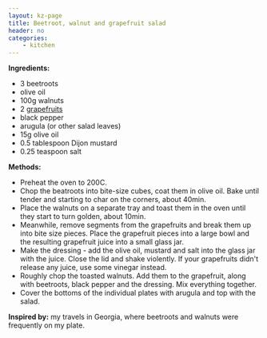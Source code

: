 ```yaml
---
layout: kz-page
title: Beetroot, walnut and grapefruit salad
header: no
categories:
    - kitchen
---
```


**Ingredients:**

* 3 beetroots
* olive oil
* 100g walnuts
* 2 [grapefruits](https://www.fda.gov/consumers/consumer-updates/grapefruit-juice-and-some-drugs-dont-mix)
* black pepper
* arugula (or other salad leaves)
<nbsp></nbsp>
* 15g olive oil
* 0.5 tablespoon Dijon mustard
* 0.25 teaspoon salt

**Methods:**

* Preheat the oven to 200C.
* Chop the beatroots into bite-size cubes, coat them in olive oil. Bake until tender and starting to char on the corners, about 40min.
* Place the walnuts on a separate tray and toast them in the oven until they start to turn golden, about 10min.
* Meanwhile, remove segments from the grapefruits and break them up into bite size pieces. Place the grapefruit pieces into a large bowl and the resulting grapefruit juice into a small glass jar.
* Make the dressing - add the olive oil, mustard and salt into the glass jar with the juice. Close the lid and shake violently. If your grapefruits didn't release any juice, use some vinegar instead.
* Roughly chop the toasted walnuts. Add them to the grapefruit, along with beetroots, black pepper and the dressing. Mix everything together. 
* Cover the bottoms of the individual plates with arugula and top with the salad.

**Inspired by:** my travels in Georgia, where beetroots and walnuts were frequently on my plate.
